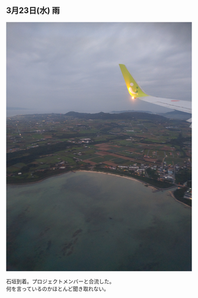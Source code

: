 ## 3月23日(水) 雨

![石垣到着](./images/IMG_20160323_190207.jpg)

石垣到着。プロジェクトメンバーと合流した。  
何を言っているのかほとんど聞き取れない。
